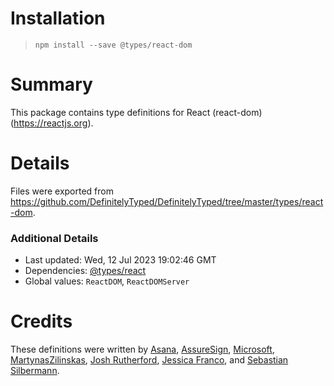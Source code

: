 # Installation
> `npm install --save @types/react-dom`

# Summary
This package contains type definitions for React (react-dom) (https://reactjs.org).

# Details
Files were exported from https://github.com/DefinitelyTyped/DefinitelyTyped/tree/master/types/react-dom.

### Additional Details
 * Last updated: Wed, 12 Jul 2023 19:02:46 GMT
 * Dependencies: [@types/react](https://npmjs.com/package/@types/react)
 * Global values: `ReactDOM`, `ReactDOMServer`

# Credits
These definitions were written by [Asana](https://asana.com), [AssureSign](http://www.assuresign.com), [Microsoft](https://microsoft.com), [MartynasZilinskas](https://github.com/MartynasZilinskas), [Josh Rutherford](https://github.com/theruther4d), [Jessica Franco](https://github.com/Jessidhia), and [Sebastian Silbermann](https://github.com/eps1lon).

